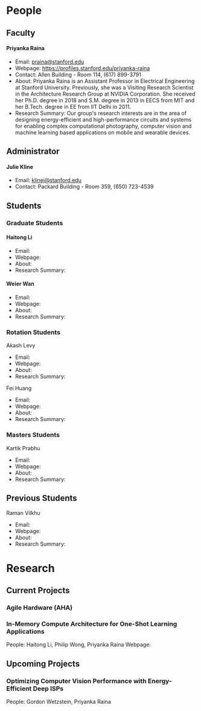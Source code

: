 # People
## Faculty
#### Priyanka Raina
* Email: praina@stanford.edu
* Webpage: https://profiles.stanford.edu/priyanka-raina
* Contact: Allen Building - Room 114, (617) 899-3791
* About: Priyanka Raina is an Assistant Professor in Electrical Engineering at Stanford University. Previously, she was a Visiting Research Scientist in the Architecture Research Group at NVIDIA Corporation. She received her Ph.D. degree in 2018 and S.M. degree in 2013 in EECS from MIT and her B.Tech. degree in EE from IIT Delhi in 2011. 
* Research Summary: Our group's research interests are in the area of designing energy-efficient and high-performance circuits and systems for enabling complex computational photography, computer vision and machine learning based applications on mobile and wearable devices. 

## Administrator
#### Julie Kline
* Email: klinej@stanford.edu
* Contact: Packard Building - Room 359, (650) 723-4539

## Students
### Graduate Students
#### Haitong Li 
* Email:
* Webpage:
* About:
* Research Summary:

#### Weier Wan
* Email:
* Webpage:
* About:
* Research Summary:

### Rotation Students
Akash Levy
* Email:
* Webpage:
* About:
* Research Summary:

Fei Huang
* Email:
* Webpage:
* About:
* Research Summary:

### Masters Students
Kartik Prabhu
* Email:
* Webpage:
* About:
* Research Summary:

## Previous Students
Raman Vilkhu
* Email:
* Webpage:
* About:
* Research Summary:

# Research
## Current Projects

### Agile Hardware (AHA)

### In-Memory Compute Architecture for One-Shot Learning Applications
People: Haitong Li, Philip Wong, Priyanka Raina
Webpage: 

## Upcoming Projects

### Optimizing Computer Vision Performance with Energy-Efficient Deep ISPs
People: Gordon Wetzstein, Priyanka Raina
